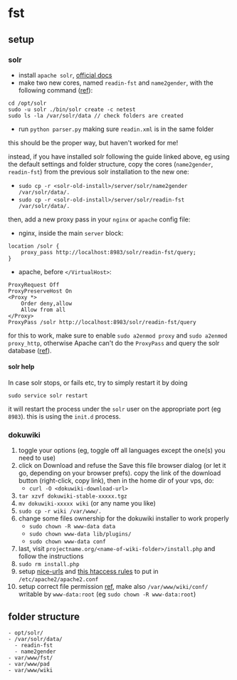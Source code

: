 # fst

## setup

### solr

- install `apache solr`, [official docs](https://lucene.apache.org/solr/guide/7_5/taking-solr-to-production.html)
- make two new cores, named `readin-fst` and `name2gender`, with the following command ([ref](https://stackoverflow.com/a/43032588)):

```
cd /opt/solr
sudo -u solr ./bin/solr create -c netest
sudo ls -la /var/solr/data // check folders are created
```

- run `python parser.py` making sure `readin.xml` is in the same folder

this should be the proper way, but haven't worked for me!

instead, if you have installed solr following the guide linked above, eg using the default settings and folder structure, copy the cores (`name2gender`, `readin-fst`) from the previous solr installation to the new one:

- `sudo cp -r <solr-old-install>/server/solr/name2gender /var/solr/data/.`
- `sudo cp -r <solr-old-install>/server/solr/readin-fst /var/solr/data/.`

then, add a new proxy pass in your `nginx` or `apache` config file:

- nginx, inside the main `server` block:

```
location /solr {
	proxy_pass http://localhost:8983/solr/readin-fst/query;
}
```

- apache, before `</VirtualHost>`:

```
ProxyRequest Off
ProxyPreserveHost On
<Proxy *>
	Order deny,allow
	Allow from all
</Proxy>
ProxyPass /solr http://localhost:8983/solr/readin-fst/query
```

for this to work, make sure to enable `sudo a2enmod proxy` and `sudo a2enmod proxy_http`, otherwise Apache can't do the `ProxyPass` and query the solr database ([ref](https://stackoverflow.com/a/26045183)).

#### solr help 

In case solr stops, or fails etc, try to simply restart it by doing

```
sudo service solr restart
```

it will restart the process under the `solr` user on the appropriate port (eg `8983`). this is using the `init.d` process.

### dokuwiki

1. toggle your options (eg, toggle off all languages except the one(s) you need to use)
2. click on Download and refuse the Save this file browser dialog (or let it go, depending on your browser prefs). copy the link of the download button (right-click, copy link), then in the home dir of your vps, do:
   - `curl -O <dokuwiki-download-url>`
3. `tar xzvf dokuwiki-stable-xxxxx.tgz`
4. `mv dokuwiki-xxxxx wiki` (or any name you like)
5. `sudo cp -r wiki /var/www/.`
6. change some files ownership for the dokuwiki installer to work properly
   - `sudo chown -R www-data data`
   - `sudo chown www-data lib/plugins/`
   - `sudo chown www-data conf`
7. last, visit `projectname.org/<name-of-wiki-folder>/install.php` and follow the instructions
8. `sudo rm install.php`
9. setup [nice-urls](https://www.dokuwiki.org/install:apache) and [this htaccess rules](https://ada.adrianheine.de/dokuwiki-php-execution#solutions_in_the_configuration) to put in `/etc/apache2/apache2.conf`
10. setup correct file permission [ref](https://www.howtoforge.com/tutorial/debian-dokuwiki-apache-installation/), make also `/var/www/wiki/conf/` writable by `www-data:root` (eg `sudo chown -R www-data:root`)
 
## folder structure

``` 
- opt/solr/
- /var/solr/data/
  - readin-fst
  - name2gender
- var/www/fst/
- var/www/pad
- var/www/wiki
```
